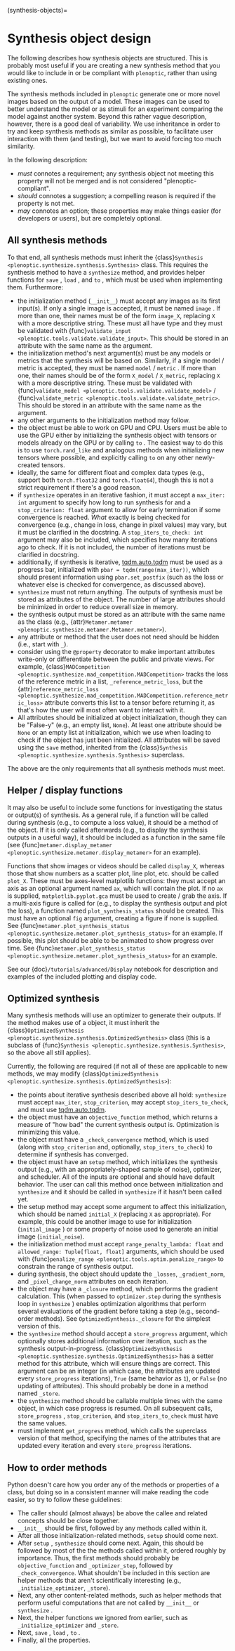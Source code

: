 (synthesis-objects)=

# Synthesis object design

The following describes how synthesis objects are structured. This is probably most useful if you are creating a new synthesis method that you would like to include in or be compliant with `plenoptic`, rather than using existing ones.

The synthesis methods included in `plenoptic` generate one or more novel images based on the output of a model. These images can be used to better understand the model or as stimuli for an experiment comparing the model against another system. Beyond this rather vague description, however, there is a good deal of variability. We use inheritance in order to try and keep synthesis methods as similar as possible, to facilitate user interaction with them (and testing), but we want to avoid forcing too much similarity.

In the following description:

- *must* connotes a requirement; any synthesis object not meeting this property will not be merged and is not considered "plenoptic-compliant".
- *should* connotes a suggestion; a compelling reason is required if the property is not met.
- *may* connotes an option; these properties may make things easier (for developers or users), but are completely optional.

## All synthesis methods

To that end, all synthesis methods must inherit the {class}`Synthesis <plenoptic.synthesize.synthesis.Synthesis>` class. This requires the synthesis method to have a `synthesize` <!-- skip-lint --> method, and provides helper functions for `save` <!-- skip-lint -->, `load` <!-- skip-lint -->, and `to` <!-- skip-lint -->, which must be used when implementing them. Furthermore:

- the initialization method (`__init__`) must accept any images as its first input(s). If only a single image is accepted, it must be named `image` <!-- skip-lint -->. If more than one, their names must be of the form `image_X`, replacing `X` with a more descriptive string. These must all have type [](torch.Tensor) and they must be validated with {func}`validate_input <plenoptic.tools.validate.validate_input>`. This should be stored in an attribute with the same name as the argument.
- the initialization method's next argument(s) must be any models or metrics that the synthesis will be based on. Similarly, if a single model / metric is accepted, they must be named `model` <!-- skip-lint --> / `metric` <!-- skip-lint -->. If more than one, their names should be of the form `X_model` / `X_metric`, replacing `X` with a more descriptive string. These must be validated with {func}`validate_model <plenoptic.tools.validate.validate_model>` / {func}`validate_metric <plenoptic.tools.validate.validate_metric>`. This should be stored in an attribute with the same name as the argument.
- any other arguments to the initialization method may follow.
- the object must be able to work on GPU and CPU. Users must be able to use the GPU either by initializing the synthesis object with tensors or models already on the GPU or by calling `to` <!-- skip-lint -->. The easiest way to do this is to use `torch.rand_like` and analogous methods when initializing new tensors where possible, and explicitly calling `to` <!-- skip-lint --> on any other newly-created tensors.
- ideally, the same for different float and complex data types (e.g., support both `torch.float32` and `torch.float64`), though this is not a strict requirement if there's a good reason.
- if `synthesize` <!-- skip-lint --> operates in an iterative fashion, it must accept a `max_iter: int` argument to specify how long to run synthesis for and a `stop_criterion: float` argument to allow for early termination if some convergence is reached. *What* exactly is being checked for convergence (e.g., change in loss, change in pixel values) may vary, but it must be clarified in the docstring. A `stop_iters_to_check: int` argument may also be included, which specifies how many iterations ago to check. If it is not included, the number of iterations must be clarified in docstring.
- additionally, if synthesis is iterative, [tqdm.auto.tqdm](https://tqdm.github.io/docs/shortcuts/#tqdmauto) must be used as a progress bar, initialized with `pbar = tqdm(range(max_iter))`, which should present information using `pbar.set_postfix` (such as the loss or whatever else is checked for convergence, as discussed above).
- `synthesize` <!-- skip-lint --> must not return anything. The outputs of synthesis must be stored as attributes of the object. The number of large attributes should be minimized in order to reduce overall size in memory.
- the synthesis output must be stored as an attribute with the same name as the class (e.g., {attr}`Metamer.metamer <plenoptic.synthesize.metamer.Metamer.metamer>`).
- any attribute or method that the user does not need should be hidden (i.e., start with `_`).
- consider using the `@property` decorator to make important attributes write-only or differentiate between the public and private views. For example, {class}`MADCompetition <plenoptic.synthesize.mad_competition.MADCompetition>` tracks the loss of the reference metric in a list, `_reference_metric_loss`, but the {attr}`reference_metric_loss <plenoptic.synthesize.mad_competition.MADCompetition.reference_metric_loss>` attribute converts this list to a tensor before returning it, as that's how the user will most often want to interact with it.
- All attributes should be initialized at object initialization, though they can be "False-y" (e.g., an empty list, `None`). At least one attribute should be `None` or an empty list at initialization, which we use when loading to check if the object has just been initialized. All attributes will be saved using the `save` <!-- skip-lint --> method, inherited from the {class}`Synthesis <plenoptic.synthesize.synthesis.Synthesis>` superclass.

The above are the only requirements that all synthesis methods must meet.

## Helper / display functions

It may also be useful to include some functions for investigating the status or output(s) of synthesis. As a general rule, if a function will be called during synthesis (e.g., to compute a loss value), it should be a method of the object. If it is only called afterwards (e.g., to display the synthesis outputs in a useful way), it should be included as a function in the same file (see {func}`metamer.display_metamer <plenoptic.synthesize.metamer.display_metamer>` for an example).


Functions that show images or videos should be called `display_X`, whereas those that show numbers as a scatter plot, line plot, etc. should be called `plot_X`. These must be axes-level matplotlib functions: they must accept an axis as an optional argument named `ax`, which will contain the plot. If no `ax` is supplied, `matplotlib.pyplot.gca` must be used to create / grab the axis. If a multi-axis figure is called for (e.g., to display the synthesis output and plot the loss), a function named `plot_synthesis_status` <!-- skip-lint --> should be created. This must have an optional `fig` argument, creating a figure if none is supplied. See {func}`metamer.plot_synthesis_status <plenoptic.synthesize.metamer.plot_synthesis_status>` for an example. If possible, this plot should be able to be animated to show progress over time. See {func}`metamer.plot_synthesis_status <plenoptic.synthesize.metamer.plot_synthesis_status>` for an example.

See our {doc}`/tutorials/advanced/Display` notebook for description and examples of the included plotting and display code.

## Optimized synthesis

Many synthesis methods will use an optimizer to generate their outputs. If the method makes use of a [](torch.optim.Optimizer) object, it must inherit the {class}`OptimizedSynthesis <plenoptic.synthesize.synthesis.OptimizedSynthesis>` class (this is a subclass of {func}`Synthesis <plenoptic.synthesize.synthesis.Synthesis>`, so the above all still applies).

Currently, the following are required (if not all of these are applicable to new methods, we may modify {class}`OptimizedSynthesis <plenoptic.synthesize.synthesis.OptimizedSynthesis>`):

- the points about iterative synthesis described above all hold: `synthesize` <!-- skip-lint --> must accept `max_iter`, `stop_criterion`, may accept `stop_iters_to_check`, and must use [tqdm.auto.tqdm](https://tqdm.github.io/docs/shortcuts/#tqdmauto).
- the object must have an `objective_function` <!-- skip-lint --> method, which returns a measure of "how bad" the current synthesis output is. Optimization is minimizing this value.
- the object must have a `_check_convergence` method, which is used (along with `stop_criterion` and, optionally, `stop_iters_to_check`) to determine if synthesis has converged.
- the object must have an `setup` <!-- skip-lint --> method, which initializes the synthesis output (e.g., with an appropriately-shaped sample of noise), optimizer, and scheduler. All of the inputs are optional and should have default behavior. The user can call this method once between initialization and `synthesize` <!-- skip-lint --> and it should be called in `synthesize` <!-- skip-lint --> if it hasn't been called yet.
- the setup method may accept some argument to affect this initialization, which should be named `initial_X` (replacing `X` as appropriate). For example, this could be another image to use for initialization (`initial_image` <!-- skip-lint -->) or some property of noise used to generate an initial image (`initial_noise`).
- the initialization method must accept `range_penalty_lambda: float` and `allowed_range: Tuple[float, float]` arguments, which should be used with {func}`penalize_range <plenoptic.tools.optim.penalize_range>` to constrain the range of synthesis output.
- during synthesis, the object should update the `_losses`, `_gradient_norm`, and `_pixel_change_norm` attributes on each iteration.
- the object may have a `_closure` method, which performs the gradient calculation. This (when passed to `optimizer.step` during the synthesis loop in `synthesize` <!-- skip-lint -->) enables optimization algorithms that perform several evaluations of the gradient before taking a step (e.g., second-order methods). See `OptimizedSynthesis._closure` for the simplest version of this.
- the `synthesize` <!-- skip-lint --> method should accept a `store_progress` argument, which optionally stores additional information over iteration, such as the synthesis output-in-progress. {class}`OptimizedSynthesis <plenoptic.synthesize.synthesis.OptimizedSynthesis>` has a setter method for this attribute, which will ensure things are correct. This argument can be an integer (in which case, the attributes are updated every `store_progress` <!-- skip-lint --> iterations), `True` (same behavior as `1`), or `False` (no updating of attributes). This should probably be done in a method named `_store`.
- the `synthesize` <!-- skip-lint --> method should be callable multiple times with the same object, in which case progress is resumed. On all subsequent calls, `store_progress` <!-- skip-lint -->, `stop_criterion`, and `stop_iters_to_check` must have the same values.
- must implement `get_progress` <!-- skip-lint --> method, which calls the superclass version of that method, specifying the names of the attributes that are updated every iteration and every `store_progress` <!-- skip-lint --> iterations.

## How to order methods

Python doesn't care how you order any of the methods or properties of a class, but doing so in a consistent manner will make reading the code easier, so try to follow these guidelines:

- The caller should (almost always) be above the callee and related concepts should be close together.
- `__init__` should be first, followed by any methods called within it.
- After all those initialization-related methods, `setup` <!-- skip-lint --> should come next.
- After `setup` <!-- skip-lint -->, `synthesize` <!-- skip-lint --> should come next. Again, this should be followed by most of the the methods called within it, ordered roughly by importance. Thus, the first methods should probably be `objective_function` <!-- skip-lint --> and `_optimizer_step`, followed by `_check_convergence`. What shouldn't be included in this section are helper methods that aren't scientifically interesting (e.g., `_initialize_optimizer`, `_store`).
- Next, any other content-related methods, such as helper methods that perform useful computations that are not called by `__init__` or `synthesize` <!-- skip-lint -->.
- Next, the helper functions we ignored from earlier, such as `_initialize_optimizer` and `_store`.
- Next, `save` <!-- skip-lint -->, `load` <!-- skip-lint -->, `to` <!-- skip-lint -->.
- Finally, all the properties.
